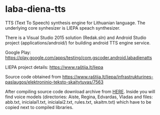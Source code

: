 # laba-diena-tts

TTS (Text To Speech) synthesis engine for Lithuanian language. The underlying core synhesizer is LIEPA speach synthesizer.

There is a Visual Studio 2015 solution (Redak.sln) and Android Studio project (applications/android/) for building android TTS engine service.

Google Play: https://play.google.com/apps/testing/com.gscoder.android.labadienatts

LIEPA project details: https://www.raštija.lt/liepa

Source code obtained from https://www.raštija.lt/liepa/infrastrukturines-paslaugos/elektroninio-teksto-skaitytuvas/7563

After compiling source code download archive from [HERE](https://www.xn--ratija-ckb.lt/liepa/infrastrukt%C5%ABrin%C4%97s-paslaugos/elektroninio-teksto-skaitytuvas/7563). Inside you will find voice models (directories: Aiste, Regina, Edvardas, Vladas and files: abb.txt, inicialai1.txt, inicialai2.txt, rules.txt, skaitm.txt) which have to be copied next to compiled libraries.
